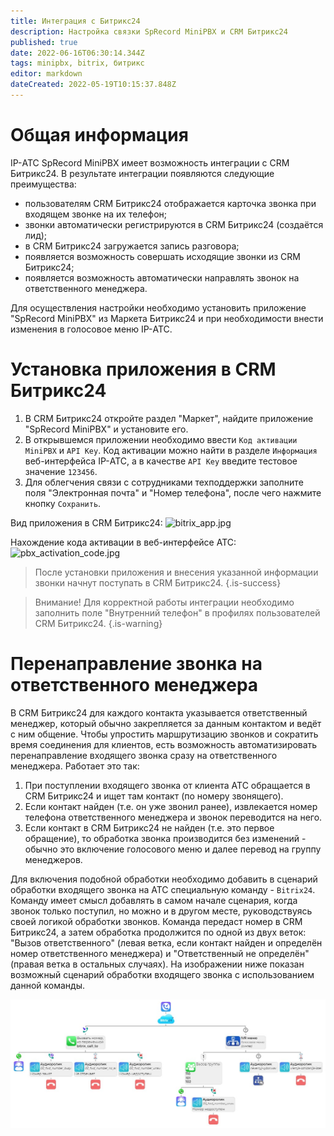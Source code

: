 ```yaml
---
title: Интеграция с Битрикс24
description: Настройка связки SpRecord MiniPBX и CRM Битрикс24
published: true
date: 2022-06-16T06:30:14.344Z
tags: minipbx, bitrix, битрикс
editor: markdown
dateCreated: 2022-05-19T10:15:37.848Z
---
```


# Общая информация
IP-АТС SpRecord MiniPBX имеет возможность интеграции с CRM Битрикс24. В результате интеграции появляются следующие преимущества:
- пользователям CRM Битрикс24 отображается карточка звонка при входящем звонке на их телефон;
- звонки автоматически регистрируются в CRM Битрикс24 (создаётся лид);
- в CRM Битрикс24 загружается запись разговора;
- появляется возможность совершать исходящие звонки из CRM Битрикс24;
- появляется возможность автоматически направлять звонок на ответственного менеджера.

Для осуществления настройки необходимо установить приложение "SpRecord MiniPBX" из Маркета Битрикс24 и при необходимости внести изменения в голосовое меню IP-АТС.

# Установка приложения в CRM Битрикс24
1. В CRM Битрикс24 откройте раздел "Маркет", найдите приложение "SpRecord MiniPBX" и установите его.
2. В открывшемся приложении необходимо ввести ```Код активации MiniPBX``` и ```API Key```. Код активации можно найти в разделе ```Информация``` веб-интерфейса IP-АТС, а в качестве ```API Key``` введите тестовое значение ```123456```.
3. Для облегчения связи с сотрудниками техподдержки заполните поля "Электронная почта" и "Номер телефона", после чего нажмите кнопку ```Сохранить```.

Вид приложения в CRM Битрикс24:
![bitrix_app.jpg](/minipbx/bitrix_app.jpg)

Нахождение кода активации в веб-интерфейсе АТС:
![pbx_activation_code.jpg](/minipbx/pbx_activation_code.jpg)

> После установки приложения и внесения указанной информации звонки начнут поступать в CRM Битрикс24. {.is-success}

> Внимание! Для корректной работы интеграции необходимо заполнить поле "Внутренний телефон" в профилях пользователей CRM Битрикс24. {.is-warning}

# Перенаправление звонка на ответственного менеджера
В CRM Битрикс24 для каждого контакта указывается ответственный менеджер, который обычно закрепляется за данным контактом и ведёт с ним общение. Чтобы упростить маршрутизацию звонков и сократить время соединения для клиентов, есть возможность автоматизировать перенаправление входящего звонка сразу на ответственного менеджера. Работает это так:
1. При поступлении входящего звонка от клиента АТС обращается в CRM Битрикс24 и ищет там контакт (по номеру звонящего).
2. Если контакт найден (т.е. он уже звонил ранее), извлекается номер телефона ответственного менеджера и звонок переводится на него.
3. Если контакт в CRM Битрикс24 не найден (т.е. это первое обращение), то обработка звонка производится без изменений - обычно это включение голосового меню и далее перевод на группу менеджеров.

Для включения подобной обработки необходимо добавить в сценарий обработки входящего звонка на АТС специальную команду - ```Bitrix24```. Команду имеет смысл добавлять в самом начале сценария, когда звонок только поступил, но можно и в другом месте, руководствуясь своей логикой обработки звонков. Команда передаст номер в CRM Битрикс24, а затем обработка продолжится по одной из двух веток: "Вызов ответственного" (левая ветка, если контакт найден и определён номер ответственного менеджера) и "Ответственный не определён" (правая ветка в остальных случаях). На изображении ниже показан возможный сценарий обработки входящего звонка с использованием данной команды.

![ivr_bitrix.jpg](/minipbx/ivr_bitrix.jpg)